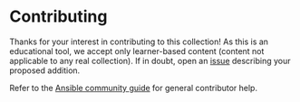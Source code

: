 # Contributing

Thanks for your interest in contributing to this collection! As this is an
educational tool, we accept only learner-based content (content not applicable
to any real collection).  If in doubt, open an [issue](https://github.com/samccann/samccann.sample/issues) describing your proposed addition.

Refer to the [Ansible community guide](https://docs.ansible.com/ansible/devel/community/index.html) for general contributor help.
